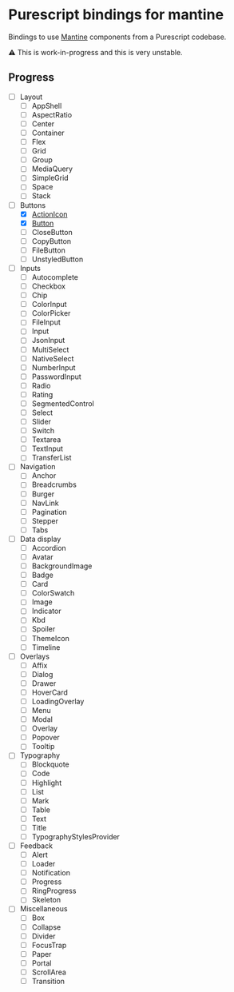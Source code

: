 # Purescript bindings for mantine

Bindings to use [Mantine](mantine.dev) components from a Purescript codebase.

:warning: This is work-in-progress and this is very unstable.

## Progress

- [ ] Layout
  - [ ] AppShell
  - [ ] AspectRatio
  - [ ] Center
  - [ ] Container
  - [ ] Flex
  - [ ] Grid
  - [ ] Group
  - [ ] MediaQuery
  - [ ] SimpleGrid
  - [ ] Space
  - [ ] Stack
- [ ] Buttons
  - [x] [ActionIcon](https://mantine.dev/core/action-icon/)
  - [x] [Button](https://mantine.dev/core/button/)
  - [ ] CloseButton
  - [ ] CopyButton
  - [ ] FileButton
  - [ ] UnstyledButton
- [ ] Inputs
  - [ ] Autocomplete
  - [ ] Checkbox
  - [ ] Chip
  - [ ] ColorInput
  - [ ] ColorPicker
  - [ ] FileInput
  - [ ] Input
  - [ ] JsonInput
  - [ ] MultiSelect
  - [ ] NativeSelect
  - [ ] NumberInput
  - [ ] PasswordInput
  - [ ] Radio
  - [ ] Rating
  - [ ] SegmentedControl
  - [ ] Select
  - [ ] Slider
  - [ ] Switch
  - [ ] Textarea
  - [ ] TextInput
  - [ ] TransferList
- [ ] Navigation
  - [ ] Anchor
  - [ ] Breadcrumbs
  - [ ] Burger
  - [ ] NavLink
  - [ ] Pagination
  - [ ] Stepper
  - [ ] Tabs
- [ ] Data display
  - [ ] Accordion
  - [ ] Avatar
  - [ ] BackgroundImage
  - [ ] Badge
  - [ ] Card
  - [ ] ColorSwatch
  - [ ] Image
  - [ ] Indicator
  - [ ] Kbd
  - [ ] Spoiler
  - [ ] ThemeIcon
  - [ ] Timeline
- [ ] Overlays
  - [ ] Affix
  - [ ] Dialog
  - [ ] Drawer
  - [ ] HoverCard
  - [ ] LoadingOverlay
  - [ ] Menu
  - [ ] Modal
  - [ ] Overlay
  - [ ] Popover
  - [ ] Tooltip
- [ ] Typography
  - [ ] Blockquote
  - [ ] Code
  - [ ] Highlight
  - [ ] List
  - [ ] Mark
  - [ ] Table
  - [ ] Text
  - [ ] Title
  - [ ] TypographyStylesProvider
- [ ] Feedback
  - [ ] Alert
  - [ ] Loader
  - [ ] Notification
  - [ ] Progress
  - [ ] RingProgress
  - [ ] Skeleton
- [ ] Miscellaneous
  - [ ] Box
  - [ ] Collapse
  - [ ] Divider
  - [ ] FocusTrap
  - [ ] Paper
  - [ ] Portal
  - [ ] ScrollArea
  - [ ] Transition
